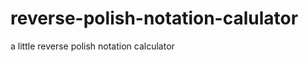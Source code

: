 reverse-polish-notation-calulator
=================================

 a little reverse polish notation calculator
